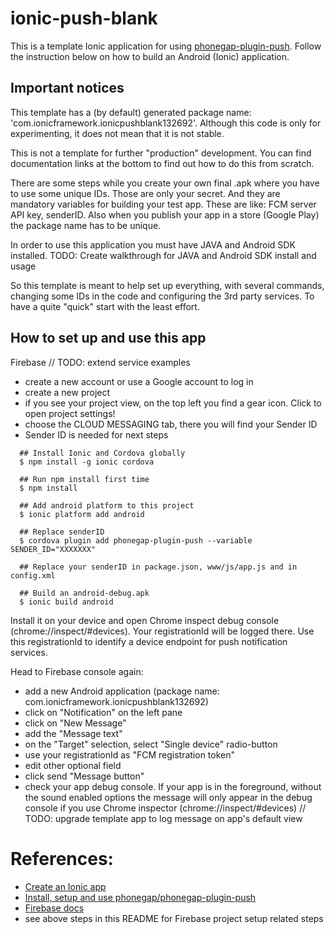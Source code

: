 # ionic-push-blank

This is a template Ionic application for using [phonegap-plugin-push](https://github.com/phonegap/phonegap-plugin-push).
Follow the instruction below on how to build an Android (Ionic) application.

## Important notices
This template has a (by default) generated package name: 'com.ionicframework.ionicpushblank132692'.
Although this code is only for experimenting, it does not mean that it is not stable.

This is not a template for further "production" development. You can find documentation links at the bottom to find out how to do this from scratch.

There are some steps while you create your own final .apk where you have to use some unique IDs. Those are only your secret. And they are mandatory variables for building your test app. These are like: FCM server API key, senderID. Also when you publish your app in a store (Google Play) the package name has to be unique.

In order to use this application you must have JAVA and Android SDK installed.
TODO: Create walkthrough for JAVA and Android SDK install and usage

So this template is meant to help set up everything, with several commands, changing some IDs in the code and configuring the 3rd party services. To have a quite "quick" start with the least effort. 

## How to set up and use this app

Firebase
// TODO: extend service examples
- create a new account or use a Google account to log in
- create a new project
- if you see your project view, on the top left you find a gear icon. Click to open project settings!
- choose the CLOUD MESSAGING tab, there you will find your Sender ID
- Sender ID is needed for next steps

```
  ## Install Ionic and Cordova globally
  $ npm install -g ionic cordova
  
  ## Run npm install first time
  $ npm install

  ## Add android platform to this project
  $ ionic platform add android
  
  ## Replace senderID
  $ cordova plugin add phonegap-plugin-push --variable SENDER_ID="XXXXXXX"
  
  ## Replace your senderID in package.json, www/js/app.js and in config.xml
  
  ## Build an android-debug.apk
  $ ionic build android
```

Install it on your device and open Chrome inspect debug console (chrome://inspect/#devices). Your registrationId will be logged there.
Use this registrationId to identify a device endpoint for push notification services.

Head to Firebase console again:
- add a new Android application (package name: com.ionicframework.ionicpushblank132692)
- click on "Notification" on the left pane
- click on "New Message"
- add the "Message text"
- on the "Target" selection, select "Single device" radio-button
- use your registrationId as "FCM registration token"
- edit other optional field
- click send "Message button"
- check your app debug console. If your app is in the foreground, without the sound enabled options the message will only appear in the debug console if you use Chrome inspector (chrome://inspect/#devices) // TODO: upgrade  template app to log message on app's default view

# References:

- [Create an Ionic app](https://ionicframework.com/getting-started/)
- [Install, setup and use phonegap/phonegap-plugin-push](https://github.com/phonegap/phonegap-plugin-push)
- [Firebase docs](https://firebase.google.com/docs/)
- see above steps in this README for Firebase project setup related steps
